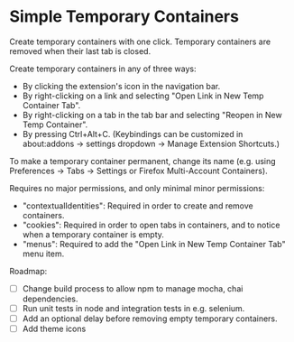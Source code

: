 # Simple Temporary Containers

Create temporary containers with one click.  Temporary containers are removed
when their last tab is closed.

Create temporary containers in any of three ways:
* By clicking the extension's icon in the navigation bar.
* By right-clicking on a link and selecting "Open Link in New Temp Container Tab".
* By right-clicking on a tab in the tab bar and selecting "Reopen in New Temp Container".
* By pressing Ctrl+Alt+C. (Keybindings can be customized in about:addons -> settings dropdown -> Manage Extension Shortcuts.)

To make a temporary container permanent, change its name (e.g. using Preferences -> Tabs -> Settings or Firefox Multi-Account Containers).

Requires no major permissions, and only minimal minor permissions:
* "contextualIdentities": Required in order to create and remove containers.
* "cookies": Required in order to open tabs in containers, and to notice when a temporary container is empty.
* "menus": Required to add the "Open Link in New Temp Container Tab" menu item.

Roadmap:
- [ ] Change build process to allow npm to manage mocha, chai dependencies.
- [ ] Run unit tests in node and integration tests in e.g. selenium.
- [ ] Add an optional delay before removing empty temporary containers.
- [ ] Add theme icons
